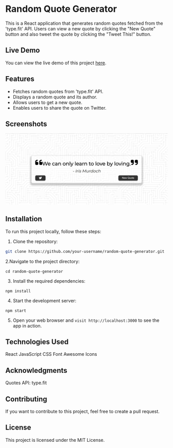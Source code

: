 # Random Quote Generator

This is a React application that generates random quotes fetched from the 'type.fit' API. Users can view a new quote by clicking the "New Quote" button and also tweet the quote by clicking the "Tweet This!" button.

## Live Demo

You can view the live demo of this project [here](https://master--moonlit-donut-7e8c15.netlify.app/).

## Features

- Fetches random quotes from 'type.fit' API.
- Displays a random quote and its author.
- Allows users to get a new quote.
- Enables users to share the quote on Twitter.

## Screenshots

![App Screenshot](https://github.com/Vishalkr17/quote-gen-reactApp/blob/master/quotegenerator.jpg?raw=true)

## Installation

To run this project locally, follow these steps:

1. Clone the repository:
```bash
git clone https://github.com/your-username/random-quote-generator.git
```

2.Navigate to the project directory:
``` 
cd random-quote-generator
```
3. Install the required dependencies:
```
npm install 
```

4. Start the development server:
```
npm start

```
5. Open your web browser and ```visit http://localhost:3000``` to see the app in action.

## Technologies Used
React
JavaScript
CSS
Font Awesome Icons

## Acknowledgments
Quotes API: type.fit

## Contributing
If you want to contribute to this project, feel free to create a pull request.

## License
This project is licensed under the MIT License.
